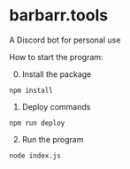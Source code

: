# barbarr.tools
A Discord bot for personal use

How to start the program:

0. Install the package
```
npm install
```
1. Deploy commands
```
npm run deploy
```
2. Run the program
```
node index.js
```
